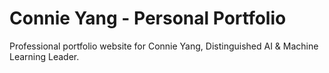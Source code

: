 # Connie Yang - Personal Portfolio

Professional portfolio website for Connie Yang, Distinguished AI & Machine Learning Leader.
